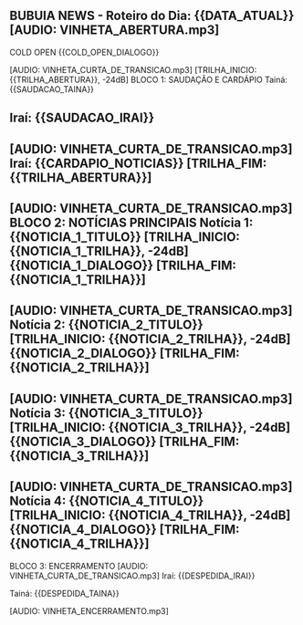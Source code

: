 BUBUIA NEWS - Roteiro do Dia: {{DATA_ATUAL}}
[AUDIO: VINHETA_ABERTURA.mp3]
---
COLD OPEN
{{COLD_OPEN_DIALOGO}}

[AUDIO: VINHETA_CURTA_DE_TRANSICAO.mp3]
[TRILHA_INICIO: {{TRILHA_ABERTURA}}, -24dB]
BLOCO 1: SAUDAÇÃO E CARDÁPIO
Tainá: {{SAUDACAO_TAINA}}

Iraí: {{SAUDACAO_IRAI}}
---
[AUDIO: VINHETA_CURTA_DE_TRANSICAO.mp3]
Iraí: {{CARDAPIO_NOTICIAS}}
[TRILHA_FIM: {{TRILHA_ABERTURA}}]
---
[AUDIO: VINHETA_CURTA_DE_TRANSICAO.mp3]
BLOCO 2: NOTÍCIAS PRINCIPAIS
Notícia 1: {{NOTICIA_1_TITULO}}
[TRILHA_INICIO: {{NOTICIA_1_TRILHA}}, -24dB]
{{NOTICIA_1_DIALOGO}}
[TRILHA_FIM: {{NOTICIA_1_TRILHA}}]
---
[AUDIO: VINHETA_CURTA_DE_TRANSICAO.mp3]
Notícia 2: {{NOTICIA_2_TITULO}}
[TRILHA_INICIO: {{NOTICIA_2_TRILHA}}, -24dB]
{{NOTICIA_2_DIALOGO}}
[TRILHA_FIM: {{NOTICIA_2_TRILHA}}]
---
[AUDIO: VINHETA_CURTA_DE_TRANSICAO.mp3]
Notícia 3: {{NOTICIA_3_TITULO}}
[TRILHA_INICIO: {{NOTICIA_3_TRILHA}}, -24dB]
{{NOTICIA_3_DIALOGO}}
[TRILHA_FIM: {{NOTICIA_3_TRILHA}}]
---
[AUDIO: VINHETA_CURTA_DE_TRANSICAO.mp3]
Notícia 4: {{NOTICIA_4_TITULO}}
[TRILHA_INICIO: {{NOTICIA_4_TRILHA}}, -24dB]
{{NOTICIA_4_DIALOGO}}
[TRILHA_FIM: {{NOTICIA_4_TRILHA}}]
---
BLOCO 3: ENCERRAMENTO
[AUDIO: VINHETA_CURTA_DE_TRANSICAO.mp3]
Iraí: {{DESPEDIDA_IRAI}}

Tainá: {{DESPEDIDA_TAINA}}

[AUDIO: VINHETA_ENCERRAMENTO.mp3]
